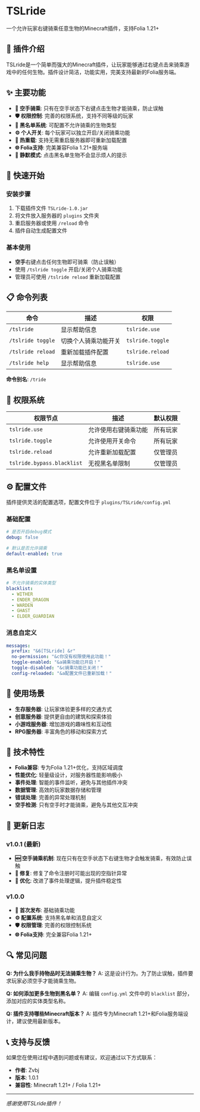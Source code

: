 # TSLride

一个允许玩家右键骑乘任意生物的Minecraft插件，支持Folia 1.21+

## 📝 插件介绍

TSLride是一个简单而强大的Minecraft插件，让玩家能够通过右键点击来骑乘游戏中的任何生物。插件设计简洁，功能实用，完美支持最新的Folia服务端。

## ✨ 主要功能

- **🐎 空手骑乘**: 只有在空手状态下右键点击生物才能骑乘，防止误触
- **🛡️ 权限控制**: 完善的权限系统，支持不同等级的玩家
- **🚫 黑名单系统**: 可配置不允许骑乘的生物类型
- **⚙️ 个人开关**: 每个玩家可以独立开启/关闭骑乘功能
- **🔄 热重载**: 支持无需重启服务器即可重新加载配置
- **🌐 Folia支持**: 完美兼容Folia 1.21+服务端
- **🤫 静默模式**: 点击黑名单生物不会显示烦人的提示

## 🚀 快速开始

### 安装步骤

1. 下载插件文件 `TSLride-1.0.jar`
2. 将文件放入服务器的 `plugins` 文件夹
3. 重启服务器或使用 `/reload` 命令
4. 插件自动生成配置文件

### 基本使用

- **空手**右键点击任何生物即可骑乘（防止误触）
- 使用 `/tslride toggle` 开启/关闭个人骑乘功能
- 管理员可使用 `/tslride reload` 重新加载配置

## 📋 命令列表

| 命令 | 描述 | 权限 |
|------|------|------|
| `/tslride` | 显示帮助信息 | `tslride.use` |
| `/tslride toggle` | 切换个人骑乘功能开关 | `tslride.toggle` |
| `/tslride reload` | 重新加载插件配置 | `tslride.reload` |
| `/tslride help` | 显示帮助信息 | `tslride.use` |

**命令别名**: `/tride`

## 🔐 权限系统

| 权限节点 | 描述 | 默认权限 |
|----------|------|----------|
| `tslride.use` | 允许使用右键骑乘功能 | 所有玩家 |
| `tslride.toggle` | 允许使用开关命令 | 所有玩家 |
| `tslride.reload` | 允许重新加载配置 | 仅管理员 |
| `tslride.bypass.blacklist` | 无视黑名单限制 | 仅管理员 |

## ⚙️ 配置文件

插件提供灵活的配置选项，配置文件位于 `plugins/TSLride/config.yml`

### 基础配置
```yaml
# 是否开启debug模式
debug: false

# 默认是否允许骑乘
default-enabled: true
```

### 黑名单设置
```yaml
# 不允许骑乘的实体类型
blacklist:
  - WITHER
  - ENDER_DRAGON
  - WARDEN
  - GHAST
  - ELDER_GUARDIAN
```

### 消息自定义
```yaml
messages:
  prefix: "&6[TSLride] &r"
  no-permission: "&c你没有权限使用此功能！"
  toggle-enabled: "&a骑乘功能已开启！"
  toggle-disabled: "&c骑乘功能已关闭！"
  config-reloaded: "&a配置文件已重新加载！"
```

## 🎯 使用场景

- **生存服务器**: 让玩家体验更多样的交通方式
- **创意服务器**: 提供更自由的建筑和探索体验
- **小游戏服务器**: 增加游戏的趣味性和互动性
- **RPG服务器**: 丰富角色的移动和探索方式

## 🔧 技术特性

- **Folia兼容**: 专为Folia 1.21+优化，支持区域调度
- **性能优化**: 轻量级设计，对服务器性能影响极小
- **事件处理**: 智能的事件监听，避免与其他插件冲突
- **数据管理**: 高效的玩家数据存储和管理
- **错误处理**: 完善的异常处理机制
- **空手检测**: 只有空手时才能骑乘，避免与其他交互冲突

## 📝 更新日志

### v1.0.1 (最新)
- **🆕 空手骑乘机制**: 现在只有在空手状态下右键生物才会触发骑乘，有效防止误触
- **🐛 修复**: 修复了命令注册时可能出现的空指针异常
- **🔧 优化**: 改进了事件处理逻辑，提升插件稳定性

### v1.0.0
- **🎉 首次发布**: 基础骑乘功能
- **⚙️ 配置系统**: 支持黑名单和消息自定义
- **🛡️ 权限管理**: 完善的权限控制系统
- **🌐 Folia支持**: 完全兼容Folia 1.21+

## 🔍 常见问题

**Q: 为什么我手持物品时无法骑乘生物？**
A: 这是设计行为。为了防止误触，插件要求玩家必须空手才能骑乘生物。

**Q: 如何添加更多生物到黑名单？**
A: 编辑 `config.yml` 文件中的 `blacklist` 部分，添加对应的实体类型名称。

**Q: 插件支持哪些Minecraft版本？**
A: 插件专为Minecraft 1.21+和Folia服务端设计，建议使用最新版本。

## 📞 支持与反馈

如果您在使用过程中遇到问题或有建议，欢迎通过以下方式联系：

- **作者**: Zvbj
- **版本**: 1.0.1
- **兼容性**: Minecraft 1.21+ / Folia 1.21+

---

*感谢使用TSLride插件！*
